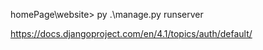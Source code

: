 homePage\website> py .\manage.py runserver

https://docs.djangoproject.com/en/4.1/topics/auth/default/
